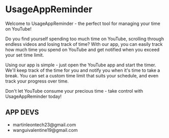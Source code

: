 # UsageAppReminder

Welcome to UsageAppReminder - the perfect tool for managing your time on YouTube!

Do you find yourself spending too much time on YouTube, scrolling through endless videos and losing track of time? With our app, you can easily track how much time you spend on YouTube and get notified when you exceed your set time limit.

Using our app is simple - just open the YouTube app and start the timer. We'll keep track of the time for you and notify you when it's time to take a break. You can set a custom time limit that suits your schedule, and even track your progress over time.

Don't let YouTube consume your precious time - take control with UsageAppReminder today!

## APP DEVS

<ul>
<li>martinleontech23@gmail.com</li>
<li>wanguivalentine19@gmail.com</li>
</ul>
